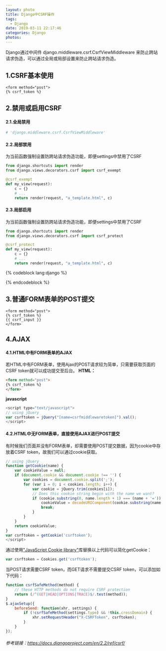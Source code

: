 ```yaml
---
layout: photo
title: Django中CSRF操作
tags:
  - Django
date: 2019-03-11 22:17:46
categories: Django
photos:
---
```

Django通过中间件 django.middleware.csrf.CsrfViewMiddleware 来防止跨站请求伪造，可以通过全局或局部设置来防止跨站请求伪造。
<!--more-->
## 1.CSRF基本使用
```django
<form method="post">
{% csrf_token %}
```
## 2.禁用或启用CSRF
#### 2.1.全局禁用
```python
# 'django.middleware.csrf.CsrfViewMiddleware'
```
#### 2.2.局部禁用
为当前函数强制设置防跨站请求伪造功能，即便settings中禁用了CSRF
```python
from django.shortcuts import render
from django.views.decorators.csrf import csrf_exempt

@csrf_exempt
def my_view(request):
    c = {}
    # ...
    return render(request, "a_template.html", c)
```
#### 2.3.局部启用
为当前函数强制设置防跨站请求伪造功能，即便settings中禁用了CSRF
```python
from django.shortcuts import render
from django.views.decorators.csrf import csrf_protect

@csrf_protect
def my_view(request):
    c = {}
    # ...
    return render(request, "a_template.html", c)
```
{% codeblock lang:django %}

{% endcodeblock %}
## 3.普通FORM表单的POST提交
```django
<form method="post">
{% csrf_token %}
{{ csrf_input }}
</form>
```
## 4.AJAX
#### 4.1.HTML中有FORM表单的AJAX
若HTML中有FORM表单，使用Ajax的POST请求较为简单，只需要获取页面的CSRF token就可以成功提交至后台。
**HTML：**
```html
<form method="post">
{% csrf_token %}
</form>
```
**javascript**
```javascript
<script type="text/javascript">
// using jQuery
var csrftoken = jQuery("[name=csrfmiddlewaretoken]").val();
</script>
```
#### 4.2.HTML中无FORM表单，直接使用AJAX进行POST提交
有时候我们页面并没有FORM表单，却需要使用POST提交数据，因为cookie中存放着CSRF token，故我们可以通过cookie获取。
```javascript
// using jQuery
function getCookie(name) {
    var cookieValue = null;
    if (document.cookie && document.cookie !== '') {
        var cookies = document.cookie.split(';');
        for (var i = 0; i < cookies.length; i++) {
            var cookie = jQuery.trim(cookies[i]);
            // Does this cookie string begin with the name we want?
            if (cookie.substring(0, name.length + 1) === (name + '=')) {
                cookieValue = decodeURIComponent(cookie.substring(name.length + 1));
                break;
            }
        }
    }
    return cookieValue;
}
var csrftoken = getCookie('csrftoken');
</script>
```
通过使用["JavaScript Cookie library"](https://github.com/js-cookie/js-cookie/)库替换以上代码可以简化getCookie：
```javascript
var csrftoken = Cookies.get('csrftoken');
```
当POST请求需要CSRF token，而GET请求不需要提交CSRF token，可以添加如下代码：
```javascript
function csrfSafeMethod(method) {
    // these HTTP methods do not require CSRF protection
    return (/^(GET|HEAD|OPTIONS|TRACE)$/.test(method));
}
$.ajaxSetup({
    beforeSend: function(xhr, settings) {
        if (!csrfSafeMethod(settings.type) && !this.crossDomain) {
            xhr.setRequestHeader("X-CSRFToken", csrftoken);
        }
    }
});
```
###### 参考链接：https://docs.djangoproject.com/en/2.2/ref/csrf/ 
